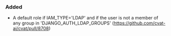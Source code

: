 ### Added

- A default role if IAM_TYPE='LDAP' and if the user is not a member of any group in 'DJANGO_AUTH_LDAP_GROUPS' (<https://github.com/cvat-ai/cvat/pull/8708>)
